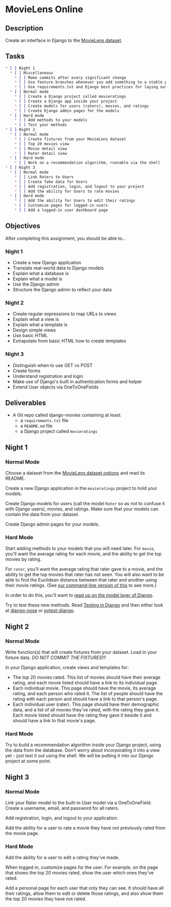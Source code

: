 # MovieLens Online

## Description

Create an interface in Django to the [MovieLens dataset][movielens].

## Tasks
```markdown
* [ ] Night 1
  * [ ] Miscellaneous
    * [ ] Make commits after every significant change
    * [ ] Use feature branches whenever you add something to a stable product
    * [ ] Use requirements.txt and Django best practices for laying out your project
  * [ ] Normal mode
    * [ ] Create a Django project called movieratings
    * [ ] Create a Django app inside your project
    * [ ] Create models for users (raters), movies, and ratings
    * [ ] Create Django admin pages for the models
  * [ ] Hard mode
    * [ ] Add methods to your models
    * [ ] Test your methods
* [ ] Night 2
  * [ ] Normal mode
    * [ ] Create fixtures from your MovieLens dataset
    * [ ] Top 20 movies view
    * [ ] Movie detail view
    * [ ] Rater detail view
  * [ ] Hard mode
    * [ ] Work on a recommendation algorithm, runnable via the shell
* [ ] Night 3
  * [ ] Normal mode
    * [ ] Link Raters to Users
    * [ ] Create fake data for Users
    * [ ] Add registration, login, and logout to your project
    * [ ] Add the ability for Users to rate movies
  * [ ] Hard mode
    * [ ] Add the ability for Users to edit their ratings
    * [ ] Customize pages for logged-in users
    * [ ] Add a logged-in user dashboard page
```


## Objectives

After completing this assignment, you should be able to...

### Night 1

* Create a new Django application
* Translate real-world data to Django models
* Explain what a database is
* Explain what a model is
* Use the Django admin
* Structure the Django admin to reflect your data

### Night 2

* Create regular expressions to map URLs to views
* Explain what a view is
* Explain what a template is
* Design simple views
* Use basic HTML
* Extrapolate from basic HTML how to create templates

### Night 3

* Distinguish when to use GET vs POST
* Create forms
* Understand registration and login
* Make use of Django's built in authentication forms and helper
* Extend User objects via OneToOneFields

## Deliverables

* A Git repo called django-movies containing at least:
  * a `requirements.txt` file
  * a `README.md` file
  * a Django project called `movieratings`

## Night 1

### Normal Mode

Choose a dataset from the [MovieLens dataset options][movielens] and read its
README.

Create a new Django application in the `movieratings` project to hold your
models.

Create Django models for users (call the model `Rater` so as not to
confuse it with Django users), movies, and ratings. Make sure that your models
can contain the data from your dataset.

Create Django admin pages for your models.

[movielens]: http://grouplens.org/datasets/movielens/

### Hard Mode

Start adding methods to your models that you will need later. For `movie`, you'll want the average rating for each movie, and the ability to get the top movies by rating.

For `rater`, you'll want the average rating that rater gave to a movie, and the ability to get the top movies that rater has not seen. You will also want to be able to find the Euclidean distance between that rater and another using their movie ratings. (See [our command-line version of this](https://github.com/tiyd-python-2015-05/movie-recommendations) to see more.)

In order to do this, you'll want to [read up on the model layer of Django](https://docs.djangoproject.com/en/1.8/#the-model-layer).

Try to test these new methods. Read [Testing in Django](https://docs.djangoproject.com/en/1.8/topics/testing/) and then either look at [django-nose](https://pypi.python.org/pypi/django-nose) or [pytest-django](https://pytest-django.readthedocs.org/en/latest/).

## Night 2

### Normal Mode

Write function(s) that will create fixtures from your dataset. Load in your fixture data. _DO NOT COMMIT THE FIXTURES!!!_

In your Django application, create views and templates for:

* The top 20 movies rated. This list of movies should have their average rating, and each movie listed should have a link to its individual page.
* Each individual movie. This page should have the movie, its average rating, and each person who rated it. The list of people should have the rating with each person and should have a link to that person's page.
* Each individual user (rater). This page should have their demographic data, and a list of all movies they've rated, with the rating they gave it. Each movie listed should have the rating they gave it beside it and should have a link to that movie's page.

### Hard Mode

Try to build a recommendation algorithm inside your Django project, using the data from the database. Don't worry about incorporating it into a view yet - just test it out using the shell. We will be putting it into our Django project at some point.


## Night 3

### Normal Mode

Link your Rater model to the built-in User model via a OneToOneField. Create a username, email, and password for all raters.

Add registration, login, and logout to your application.

Add the ability for a user to rate a movie they have not previously rated from the movie page.

### Hard Mode

Add the ability for a user to edit a rating they've made.

When logged in, customize pages for the user. For example, on the page that shows the top 20 movies rated, show the user which ones they've rated.

Add a personal page for each user that only they can see. It should have all their ratings, allow them to edit or delete those ratings, and also show them the top 20 movies they have not rated.
